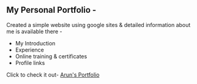 ## My Personal Portfolio -

Created a simple website using google sites & detailed information about me is available there -
* My Introduction
* Experience
* Online training & certificates
* Profile links

Click to check it out-
[Arun's Portfolio](https://sites.google.com/view/iamarunchauhan)

